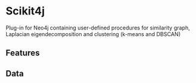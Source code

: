 # Scikit4j
Plug-in for Neo4j containing user-defined procedures for similarity graph, Laplacian eigendecomposition and clustering (k-means and DBSCAN)

## Features 

## Data

